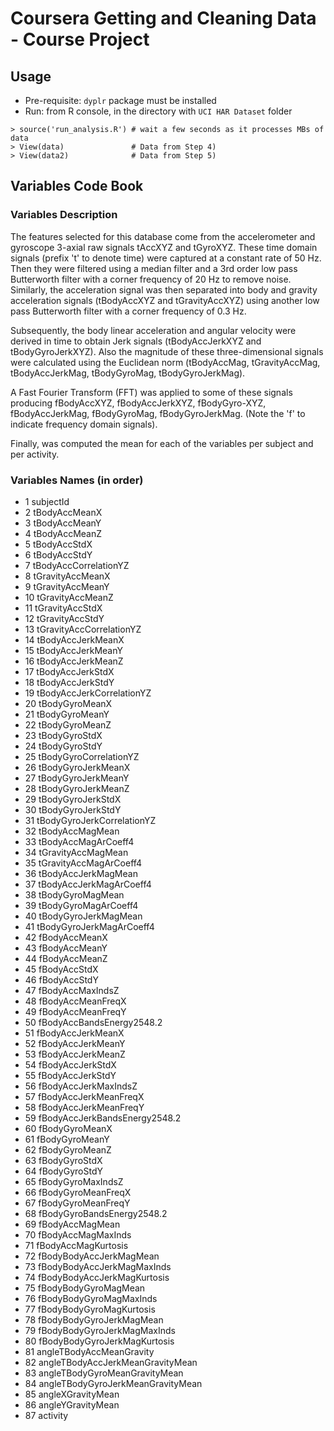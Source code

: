 # Coursera Getting and Cleaning Data - Course Project

## Usage

* Pre-requisite: `dyplr` package must be installed
* Run: from R console, in the directory with `UCI HAR Dataset` folder
```
> source('run_analysis.R') # wait a few seconds as it processes MBs of data
> View(data)               # Data from Step 4)
> View(data2)              # Data from Step 5)
```
## Variables Code Book

### Variables Description

The features selected for this database come from the accelerometer and gyroscope 3-axial raw signals tAccXYZ and tGyroXYZ. These time domain signals (prefix 't' to denote time) were captured at a constant rate of 50 Hz. Then they were filtered using a median filter and a 3rd order low pass Butterworth filter with a corner frequency of 20 Hz to remove noise. Similarly, the acceleration signal was then separated into body and gravity acceleration signals (tBodyAccXYZ and tGravityAccXYZ) using another low pass Butterworth filter with a corner frequency of 0.3 Hz. 

Subsequently, the body linear acceleration and angular velocity were derived in time to obtain Jerk signals (tBodyAccJerkXYZ and tBodyGyroJerkXYZ). Also the magnitude of these three-dimensional signals were calculated using the Euclidean norm (tBodyAccMag, tGravityAccMag, tBodyAccJerkMag, tBodyGyroMag, tBodyGyroJerkMag). 

A Fast Fourier Transform (FFT) was applied to some of these signals producing fBodyAccXYZ, fBodyAccJerkXYZ, fBodyGyro-XYZ, fBodyAccJerkMag, fBodyGyroMag, fBodyGyroJerkMag. (Note the 'f' to indicate frequency domain signals). 

Finally, was computed the mean for each of the variables per subject and per activity.

### Variables Names (in order)

* 1 subjectId
* 2 tBodyAccMeanX
* 3 tBodyAccMeanY
* 4 tBodyAccMeanZ
* 5 tBodyAccStdX
* 6 tBodyAccStdY
* 7 tBodyAccCorrelationYZ
* 8 tGravityAccMeanX
* 9 tGravityAccMeanY
* 10 tGravityAccMeanZ
* 11 tGravityAccStdX
* 12 tGravityAccStdY
* 13 tGravityAccCorrelationYZ
* 14 tBodyAccJerkMeanX
* 15 tBodyAccJerkMeanY
* 16 tBodyAccJerkMeanZ
* 17 tBodyAccJerkStdX
* 18 tBodyAccJerkStdY
* 19 tBodyAccJerkCorrelationYZ
* 20 tBodyGyroMeanX
* 21 tBodyGyroMeanY
* 22 tBodyGyroMeanZ
* 23 tBodyGyroStdX
* 24 tBodyGyroStdY
* 25 tBodyGyroCorrelationYZ
* 26 tBodyGyroJerkMeanX
* 27 tBodyGyroJerkMeanY
* 28 tBodyGyroJerkMeanZ
* 29 tBodyGyroJerkStdX
* 30 tBodyGyroJerkStdY
* 31 tBodyGyroJerkCorrelationYZ
* 32 tBodyAccMagMean
* 33 tBodyAccMagArCoeff4
* 34 tGravityAccMagMean
* 35 tGravityAccMagArCoeff4
* 36 tBodyAccJerkMagMean
* 37 tBodyAccJerkMagArCoeff4
* 38 tBodyGyroMagMean
* 39 tBodyGyroMagArCoeff4
* 40 tBodyGyroJerkMagMean
* 41 tBodyGyroJerkMagArCoeff4
* 42 fBodyAccMeanX
* 43 fBodyAccMeanY
* 44 fBodyAccMeanZ
* 45 fBodyAccStdX
* 46 fBodyAccStdY
* 47 fBodyAccMaxIndsZ
* 48 fBodyAccMeanFreqX
* 49 fBodyAccMeanFreqY
* 50 fBodyAccBandsEnergy2548.2
* 51 fBodyAccJerkMeanX
* 52 fBodyAccJerkMeanY
* 53 fBodyAccJerkMeanZ
* 54 fBodyAccJerkStdX
* 55 fBodyAccJerkStdY
* 56 fBodyAccJerkMaxIndsZ
* 57 fBodyAccJerkMeanFreqX
* 58 fBodyAccJerkMeanFreqY
* 59 fBodyAccJerkBandsEnergy2548.2
* 60 fBodyGyroMeanX
* 61 fBodyGyroMeanY
* 62 fBodyGyroMeanZ
* 63 fBodyGyroStdX
* 64 fBodyGyroStdY
* 65 fBodyGyroMaxIndsZ
* 66 fBodyGyroMeanFreqX
* 67 fBodyGyroMeanFreqY
* 68 fBodyGyroBandsEnergy2548.2
* 69 fBodyAccMagMean
* 70 fBodyAccMagMaxInds
* 71 fBodyAccMagKurtosis
* 72 fBodyBodyAccJerkMagMean
* 73 fBodyBodyAccJerkMagMaxInds
* 74 fBodyBodyAccJerkMagKurtosis
* 75 fBodyBodyGyroMagMean
* 76 fBodyBodyGyroMagMaxInds
* 77 fBodyBodyGyroMagKurtosis
* 78 fBodyBodyGyroJerkMagMean
* 79 fBodyBodyGyroJerkMagMaxInds
* 80 fBodyBodyGyroJerkMagKurtosis
* 81 angleTBodyAccMeanGravity
* 82 angleTBodyAccJerkMeanGravityMean
* 83 angleTBodyGyroMeanGravityMean
* 84 angleTBodyGyroJerkMeanGravityMean
* 85 angleXGravityMean
* 86 angleYGravityMean
* 87 activity
